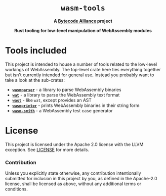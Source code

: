 <div align="center">
  <h1><code>wasm-tools</code></h1>

<strong>A <a href="https://bytecodealliance.org/">Bytecode Alliance</a> project</strong>

  <p>
    <strong>Rust tooling for low-level manipulation of WebAssembly modules</strong>
  </p>
</div>

# Tools included

This project is intended to house a number of tools related to the low-level
workings of WebAssembly. The top-level crate here ties everything together but
isn't currently intended for general use. Instead you probably want to take a
look at the sub-crates:

* [**`wasmparser`**](crates/wasmparser) - a library to parse WebAssembly binaries
* [**`wat`**](crates/wat) - a library to parse the WebAssembly text format
* [**`wast`**](crates/wast) - like `wat`, except provides an AST
* [**`wasmprinter`**](crates/wasmprinter) - prints WebAssembly binaries in their
  string form
* [**`wasm-smith`**](crates/wasm-smith) - a WebAssembly test case generator

# License

This project is licensed under the Apache 2.0 license with the LLVM exception.
See [LICENSE](LICENSE) for more details.

### Contribution

Unless you explicitly state otherwise, any contribution intentionally submitted
for inclusion in this project by you, as defined in the Apache-2.0 license,
shall be licensed as above, without any additional terms or conditions.

